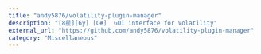 ```yaml
---
title: "andy5876/volatility-plugin-manager"
description: "[8星][6y] [C#]  GUI interface for Volatility"
external_url: "https://github.com/andy5876/volatility-plugin-manager"
category: "Miscellaneous"
---
```


